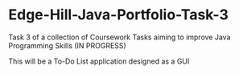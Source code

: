 # Edge-Hill-Java-Portfolio-Task-3
Task 3 of a collection of Coursework Tasks aiming to improve Java Programming Skills (IN PROGRESS)

This will be a To-Do List application designed as a GUI
